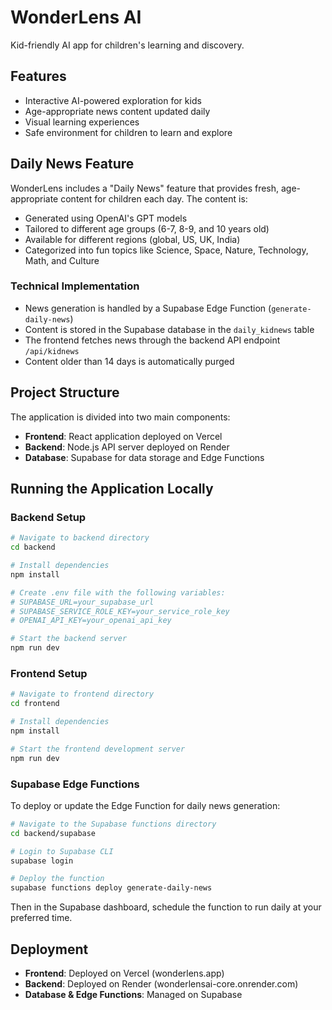 # WonderLens AI

Kid-friendly AI app for children's learning and discovery.

## Features

- Interactive AI-powered exploration for kids
- Age-appropriate news content updated daily
- Visual learning experiences
- Safe environment for children to learn and explore

## Daily News Feature

WonderLens includes a "Daily News" feature that provides fresh, age-appropriate content for children each day. The content is:

- Generated using OpenAI's GPT models
- Tailored to different age groups (6-7, 8-9, and 10 years old)
- Available for different regions (global, US, UK, India)
- Categorized into fun topics like Science, Space, Nature, Technology, Math, and Culture

### Technical Implementation

- News generation is handled by a Supabase Edge Function (`generate-daily-news`)
- Content is stored in the Supabase database in the `daily_kidnews` table
- The frontend fetches news through the backend API endpoint `/api/kidnews`
- Content older than 14 days is automatically purged

## Project Structure

The application is divided into two main components:

- **Frontend**: React application deployed on Vercel
- **Backend**: Node.js API server deployed on Render
- **Database**: Supabase for data storage and Edge Functions

## Running the Application Locally

### Backend Setup

```bash
# Navigate to backend directory
cd backend

# Install dependencies
npm install

# Create .env file with the following variables:
# SUPABASE_URL=your_supabase_url
# SUPABASE_SERVICE_ROLE_KEY=your_service_role_key
# OPENAI_API_KEY=your_openai_api_key

# Start the backend server
npm run dev
```

### Frontend Setup

```bash
# Navigate to frontend directory
cd frontend

# Install dependencies
npm install

# Start the frontend development server
npm run dev
```

### Supabase Edge Functions

To deploy or update the Edge Function for daily news generation:

```bash
# Navigate to the Supabase functions directory
cd backend/supabase

# Login to Supabase CLI
supabase login

# Deploy the function
supabase functions deploy generate-daily-news
```

Then in the Supabase dashboard, schedule the function to run daily at your preferred time.

## Deployment

- **Frontend**: Deployed on Vercel (wonderlens.app)
- **Backend**: Deployed on Render (wonderlensai-core.onrender.com)
- **Database & Edge Functions**: Managed on Supabase 